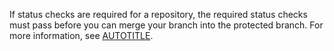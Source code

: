 If status checks are required for a repository, the required status checks must pass before you can merge your branch into the protected branch. For more information, see [AUTOTITLE](/repositories/configuring-branches-and-merges-in-your-repository/managing-protected-branches/about-protected-branches#require-status-checks-before-merging).
